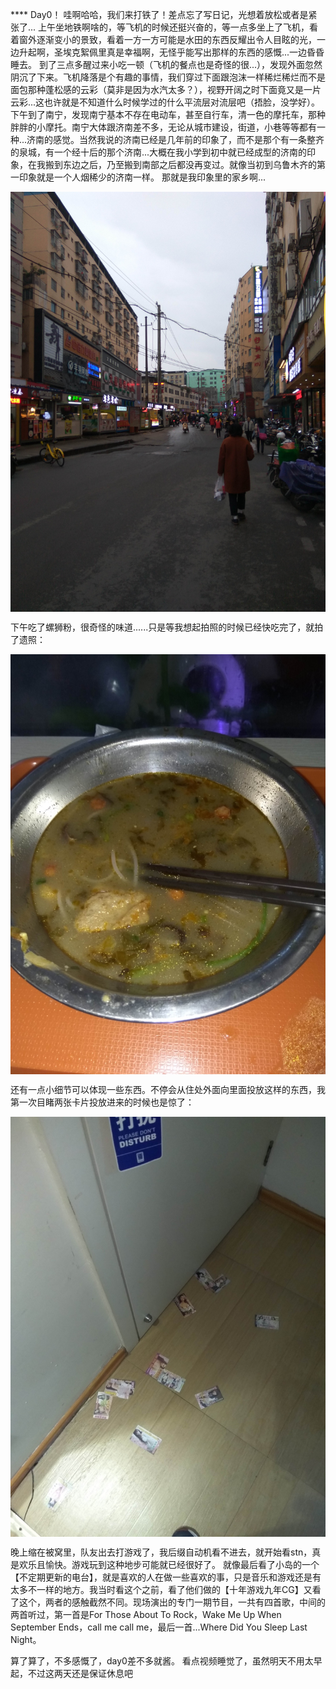 **** Day0！
哇啊哈哈，我们来打铁了！差点忘了写日记，光想着放松或者是紧张了...
上午坐地铁啊啥的，等飞机的时候还挺兴奋的，等一点多坐上了飞机，看着窗外逐渐变小的景致，看着一方一方可能是水田的东西反耀出令人目眩的光，一边升起啊，圣埃克絮佩里真是幸福啊，无怪乎能写出那样的东西的感慨...一边昏昏睡去。
到了三点多醒过来小吃一顿（飞机的餐点也是奇怪的很...），发现外面忽然阴沉了下来。飞机降落是个有趣的事情，我们穿过下面跟泡沫一样稀烂稀烂而不是面包那种蓬松感的云彩（莫非是因为水汽太多？），视野开阔之时下面竟又是一片云彩...这也许就是不知道什么时候学过的什么平流层对流层吧（捂脸，没学好）。
下午到了南宁，发现南宁基本不存在电动车，甚至自行车，清一色的摩托车，那种胖胖的小摩托。南宁大体跟济南差不多，无论从城市建设，街道，小巷等等都有一种...济南的感觉。当然我说的济南已经是几年前的印象了，而不是那个有一条整齐的泉城，有一个经十后的那个济南...大概在我小学到初中就已经成型的济南的印象，在我搬到东边之后，乃至搬到南部之后都没再变过。就像当初到乌鲁木齐的第一印象就是一个人烟稀少的济南一样。
那就是我印象里的家乡啊...

<div  align="center">    
<img src="https://github.com/oodtoodt/Sagaoodt.github.io/blob/master/%E7%AC%AC%E4%B8%80%E6%AC%A1%E6%AF%94%E8%B5%9B%EF%BD%9E%E6%89%93%E9%93%81/IMG_20171124_171822.jpg" width = "1000"  alt="住的地方里面的巷子" align=center />
</div>

下午吃了螺狮粉，很奇怪的味道......只是等我想起拍照的时候已经快吃完了，就拍了遗照：

<div  align="center">    
<img src="https://github.com/oodtoodt/Sagaoodt.github.io/blob/master/%E7%AC%AC%E4%B8%80%E6%AC%A1%E6%AF%94%E8%B5%9B%EF%BD%9E%E6%89%93%E9%93%81/IMG_20171124_185702.jpg" width = "800"  alt="" align=center />
</div>


还有一点小细节可以体现一些东西。不停会从住处外面向里面投放这样的东西，我第一次目睹两张卡片投放进来的时候也是惊了：
<div  align="center">    
<img src="https://github.com/oodtoodt/Sagaoodt.github.io/blob/master/%E7%AC%AC%E4%B8%80%E6%AC%A1%E6%AF%94%E8%B5%9B%EF%BD%9E%E6%89%93%E9%93%81/IMG_20171124_193810.jpg" width = "1000"  alt="可怕如斯" align=center />
</div>

晚上缩在被窝里，队友出去打游戏了，我后缀自动机看不进去，就开始看stn，真是欢乐且愉快。游戏玩到这种地步可能就已经很好了。
就像最后看了小岛的一个【不定期更新的电台】，就是喜欢的人在做一些喜欢的事，只是音乐和游戏还是有太多不一样的地方。我当时看这个之前，看了他们做的【十年游戏九年CG】又看了这个，两者的感触截然不同。现场演出的专门一期节目，一共有四首歌，中间的两首听过，第一首是For Those About To Rock，Wake Me Up When September Ends，call me call me，最后一首...Where Did You Sleep Last Night。

算了算了，不多感慨了，day0差不多就酱。 
看点视频睡觉了，虽然明天不用太早起，不过这两天还是保证休息吧
